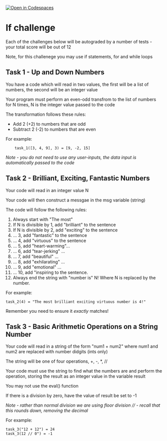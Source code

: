 [![Open in Codespaces](https://classroom.github.com/assets/launch-codespace-2972f46106e565e64193e422d61a12cf1da4916b45550586e14ef0a7c637dd04.svg)](https://classroom.github.com/open-in-codespaces?assignment_repo_id=16105490)
# If challenge

Each of the challenges below will be autograded by a number of tests - your total score will be out of 12

Note, for this challenege you may use if statements, for and while loops

## Task 1 - Up and Down Numbers

You have a code which will read in two values, the first will be a list of numbers, the second will be an integer value

Your program must perform an even-odd transfrom to the list of numbers for N times, N is the integer value passed to the code

The transformation follows these rules:
* Add 2 (+2) to numbers that are odd
* Subtract 2 (-2) to numbers that are even

For example:
```
    task_1([3, 4, 9], 3) = [9, -2, 15]
```

_Note - you do not need to use any user-inputs, the data input is automatically passed to the code_

## Task 2 - Brilliant, Exciting, Fantastic Numbers

Your code will read in an integer value N

Your code will then construct a messgae in the msg variable (string)

The code will follow the following rules:
1. Always start with "The most"
2. If N is divisible by 1, add "brilliant" to the sentence
3. If N is divisible by 2, add "exciting" to the sentence
4. ... 3, add "fantastic" to the sentence
5. ... 4, add "virtuous" to the sentence
6. ... 5, add "heart-warming"...
7. ... 6, add "tear-jerking" ...
8. ... 7, add "beautiful" ...
9. ... 8, add "exhilarating" ...
10. ... 9, add "emotional" ...
11. ... 10, add "inspiring to the sentence.
12. Always end the string with "number is" N! Where N is replaced by the number.

For example:
```
task_2(4) = "The most brilliant exciting virtuous number is 4!"
```

Remember you need to ensure it _exactly_ matches!

## Task 3 - Basic Arithmetic Operations on a String Number

Your code will read in a string of the form "num1 + num2" where num1 and num2 are replaced with number didgits (ints only)

The string will be one of four operations, +, -, *, //

Your code must use the string to find what the numbers are and perform the operation, storing the result as an integer value in the variable result

You may not use the eval() function

If there is a division by zero, have the value of result be set to -1

_Note - rather than normal division we are using floor division // - recall that this rounds down, removing the decimal_

For example:
```
task_3("12 + 12") = 24
task_3(12 // 0") = -1
```